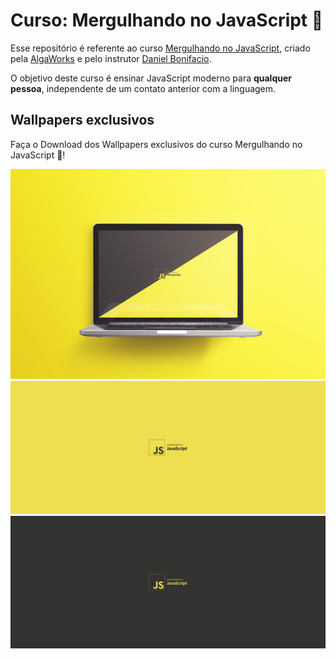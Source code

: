 # Curso: Mergulhando no JavaScript 🤿

Esse repositório é referente ao curso [Mergulhando no JavaScript](#), criado pela [AlgaWorks](https://algaworks.com) e pelo instrutor [Daniel Bonifacio](https://github.com/danielbonifacio).

O objetivo deste curso é ensinar JavaScript moderno para **qualquer pessoa**, independente de um contato anterior com a linguagem.

## Wallpapers exclusivos

Faça o Download dos Wallpapers exclusivos do curso Mergulhando no JavaScript 🤿!

![Wallpapers curso Mergulhando no JavaScript](./assets/preview.png)
![Wallpaper versão light (amarelo)](./assets/wallpaper.png)
![Wallpaper versão dark](./assets/wallpaper_dark.png)
